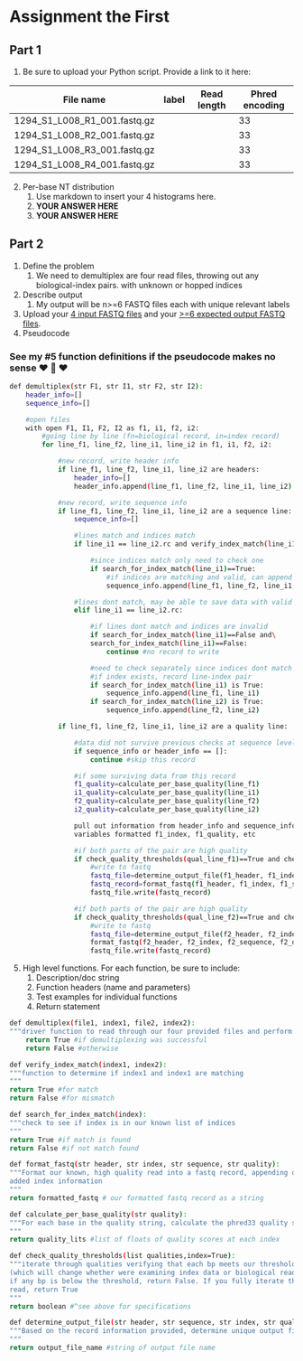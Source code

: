 # Assignment the First

## Part 1

1. Be sure to upload your Python script. Provide a link to it here:

| File name | label | Read length | Phred encoding |
|---|---|---|---|
| 1294_S1_L008_R1_001.fastq.gz |  |  | 33 |
| 1294_S1_L008_R2_001.fastq.gz |  |  | 33 |
| 1294_S1_L008_R3_001.fastq.gz |  |  | 33 |
| 1294_S1_L008_R4_001.fastq.gz |  |  | 33 |

2. Per-base NT distribution
    1. Use markdown to insert your 4 histograms here.
    2. **YOUR ANSWER HERE**
    3. **YOUR ANSWER HERE**

## Part 2

1. Define the problem
    1. We need to demultiplex are four read files, throwing out any biological-index pairs.
    with unknown or hopped indices
2. Describe output
    1. My output will be n>=6 FASTQ files each with unique relevant labels
3. Upload your [4 input FASTQ files](../TEST-input_FASTQ) and your [>=6 expected output FASTQ files](../TEST-output_FASTQ).
4. Pseudocode

### See my #5 function definitions if the pseudocode makes no sense :heart: :duck: :heart:

```bash
def demultiplex(str F1, str I1, str F2, str I2):
    header_info=[]
    sequence_info=[]

    #open files
    with open F1, I1, F2, I2 as f1, i1, f2, i2:
        #going line by line (fn=biological record, in=index record)
        for line_f1, line_f2, line_i1, line_i2 in f1, i1, f2, i2:

            #new record, write header info
            if line_f1, line_f2, line_i1, line_i2 are headers:
                header_info=[]
                header_info.append(line_f1, line_f2, line_i1, line_i2)

            #new record, write sequence info
            if line_f1, line_f2, line_i1, line_i2 are a sequence line:
                sequence_info=[]

                #lines match and indices match
                if line_i1 == line_i2.rc and verify_index_match(line_i1, line_i2): 

                    #since indices match only need to check one
                    if search_for_index_match(line_i1)==True:
                        #if indices are matching and valid, can append all data
                        sequence_info.append(line_f1, line_f2, line_i1, line_i2)

                #lines dont match, may be able to save data with valid indices
                elif line_i1 == line_i2.rc:

                    #if lines dont match and indices are invalid
                    if search_for_index_match(line_i1)==False and\
                    search_for_index_match(line_i1)==False:
                        continue #no record to write

                    #need to check separately since indices dont match
                    #if index exists, record line-index pair
                    if search_for_index_match(line_i1) is True:
                        sequence_info.append(line_f1, line_i1)
                    if search_for_index_match(line_i2) is True:
                        sequence_info.append(line_f2, line_i2)

            if line_f1, line_f2, line_i1, line_i2 are a quality line:

                #data did not survive previous checks at sequence level
                if sequence_info or header_info == []:
                    continue #skip this record

                #if some surviving data from this record
                f1_quality=calculate_per_base_quality(line_f1)
                i1_quality=calculate_per_base_quality(line_i1)
                f2_quality=calculate_per_base_quality(line_f2)
                i2_quality=calculate_per_base_quality(line_i2)

                pull out information from header_info and sequence_info into named
                variables formatted f1_index, f1_quality, etc

                #if both parts of the pair are high quality
                if check_quality_thresholds(qual_line_f1)==True and check_quality_thresholds(qual_line_i1)==True:
                    #write to fastq
                    fastq_file=determine_output_file(f1_header, f1_index, f1_sequence, f1_quality)
                    fastq_record=format_fastq(f1_header, f1_index, f1_sequence, f1_quality)
                    fastq_file.write(fastq_record)

                #if both parts of the pair are high quality
                if check_quality_thresholds(qual_line_f2)==True and check_quality_thresholds(qual_line_i2)==True:
                    #write to fastq
                    fastq_file=determine_output_file(f2_header, f2_index, f2_sequence, f2_quality)
                    format_fastq(f2_header, f2_index, f2_sequence, f2_quality)
                    fastq_file.write(fastq_record)

```

5. High level functions. For each function, be sure to include:
    1. Description/doc string
    2. Function headers (name and parameters)
    3. Test examples for individual functions
    4. Return statement

```bash
def demultiplex(file1, index1, file2, index2):
"""driver function to read through our four provided files and perform demultiplexing"""
    return True #if demultiplexing was successful
    return False #otherwise

def verify_index_match(index1, index2):
"""function to determine if index1 and index1 are matching
"""
return True #for match
return False #for mismatch

def search_for_index_match(index):
"""check to see if index is in our known list of indices
"""
return True #if match is found
return False #if not match found

def format_fastq(str header, str index, str sequence, str quality):
"""Format our known, high quality read into a fastq record, appending on the 
added index information
"""
return formatted_fastq # our formatted fastq record as a string

def calculate_per_base_quality(str quality):
"""For each base in the quality string, calculate the phred33 quality score
"""
return quality_lits #list of floats of quality scores at each index

def check_quality_thresholds(list qualities,index=True):
"""iterate through qualities verifying that each bp meets our threshold
(which will change whether were examining index data or biological read data)
if any bp is below the threshold, return False. If you fully iterate through the
read, return True
"""
return boolean #^see above for specifications

def determine_output_file(str header, str sequence, str index, str quality):
"""Based on the record information provided, determine unique output file name
"""
return output_file_name #string of output file name
```

